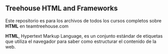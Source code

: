 ## Treehouse HTML and Frameworks

Este repositorio es para los archivos de todos los cursos completos sobre **HTML** en teamtreehouse.com

**HTML**, Hypertext Markup Language, es un conjunto estándar de etiquetas que utiliza el navegador para saber como estructurar el contenido de la web.